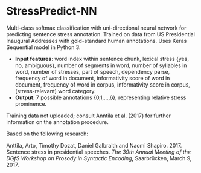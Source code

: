 # StressPredict-NN
Multi-class softmax classification with uni-directional neural network for predicting sentence stress annotation. Trained on data from US Presidential Inaugural Addresses with gold-standard human annotations. Uses Keras Sequential model in Python 3.

* **Input features**: word index within sentence chunk, lexical stress {yes, no, ambiguous}, number of segments in word, number of syllables in word, number of stresses, part of speech, dependency parse, frequency of word in document, informativity score of word in document, frequency of word in corpus, informativity score in corpus, (stress-relevant) word category.
* **Output**: 7 possible annotations {0,1,...,6}, representing relative stress prominence.

Training data not uploaded; consult Anntila et al. (2017) for further information on the annotation procedure.

Based on the following research:

Anttila, Arto, Timothy Dozat, Daniel Galbraith and Naomi Shapiro. 2017. Sentence stress in presidential speeches. *The 39th Annual Meeting of the DGfS Workshop on Prosody in Syntactic Encoding*, Saarbrücken, March 9, 2017.
